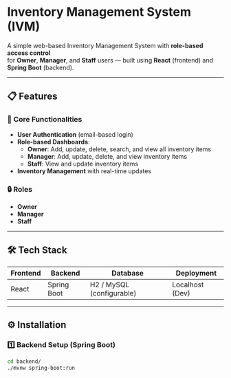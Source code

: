 # Inventory Management System (IVM)

A simple web-based Inventory Management System with **role-based access control**  
for **Owner**, **Manager**, and **Staff** users — built using **React** (frontend) and **Spring Boot** (backend).

---

## 📋 Features

### 🚀 Core Functionalities
- **User Authentication** (email-based login)
- **Role-based Dashboards**:
  - **Owner**: Add, update, delete, search, and view all inventory items
  - **Manager**: Add, update, delete, and view inventory items
  - **Staff**: View and update inventory items
- **Inventory Management** with real-time updates

### 🔒 Roles
- **Owner**
- **Manager**
- **Staff**

---

## 🛠️ Tech Stack

| Frontend | Backend | Database | Deployment |
|----------|---------|----------|------------|
| React    | Spring Boot | H2 / MySQL (configurable) | Localhost (Dev) |

---

## ⚙️ Installation

### 1️⃣ Backend Setup (Spring Boot)

```bash
cd backend/
./mvnw spring-boot:run

